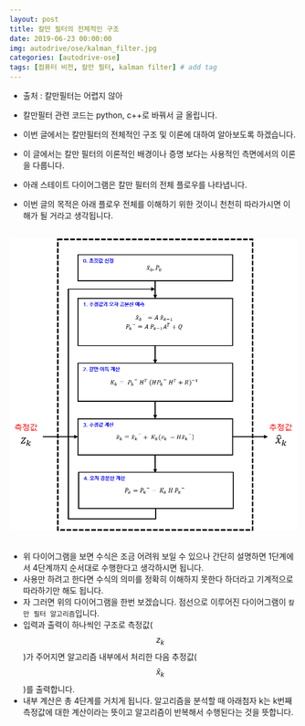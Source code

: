 ```yaml
---
layout: post
title: 칼만 필터의 전체적인 구조
date: 2019-06-23 00:00:00
img: autodrive/ose/kalman_filter.jpg
categories: [autodrive-ose] 
tags: [컴퓨터 비전, 칼만 필터, kalman filter] # add tag
---
```


- 출처 : 칼만필터는 어렵지 않아
- 칼만필터 관련 코드는 python, c++로 바꿔서 글 올립니다.

- 이번 글에서는 칼만필터의 전체적인 구조 및 이론에 대하여 알아보도록 하겠습니다.
- 이 글에서는 칼만 필터의 이론적인 배경이나 증명 보다는 사용적인 측면에서의 이론을 다룹니다.
- 아래 스테이트 다이어그램은 칼만 필터의 전체 플로우를 나타냅니다.
- 이번 글의 목적은 아래 플로우 전체를 이해하기 위한 것이니 천천히 따라가시면 이해가 될 거라고 생각됩니다.

<br>
<center><img src="../assets/img/autodrive/ose/basic/kalman.png" alt="Drawing" style="width: 800px;"/></center>
<br>

- 위 다이어그램을 보면 수식은 조금 어려워 보일 수 있으나 간단히 설명하면 1단계에서 4단계까지 순서대로 수행한다고 생각하시면 됩니다.
- 사용만 하려고 한다면 수식의 의미를 정확히 이해하지 못한다 하더라고 기계적으로 따라하기만 해도 됩니다.
- 자 그러면 위의 다이어그램을 한번 보겠습니다. 점선으로 이루어진 다이어그램이 `칼만 필터 알고리즘`입니다.
- 입력과 출력이 하나씩인 구조로 측정값($$ z_{k} $$)가 주어지면 알고리즘 내부에서 처리한 다음 추정값($$\hat{x}_{k}$$)를 출력합니다.
- 내부 계산은 총 4단계를 거치게 됩니다. 알고리즘을 분석할 때 아래첨자 k는 k번째 측정값에 대한 계산이라는 뜻이고 알고리즘이 반복해서 수행된다는 것을 뜻합니다.